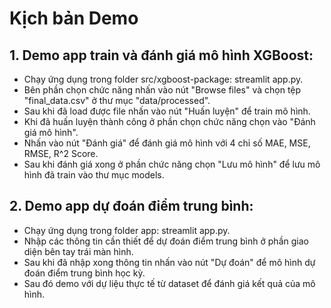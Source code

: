 # **Kịch bản Demo**
## **1. Demo app train và đánh giá mô hình XGBoost:**
- Chạy ứng dụng trong folder src/xgboost-package: streamlit app.py.
- Bên phần chọn chức năng nhấn vào nút "Browse files" và chọn tệp "final_data.csv" ở thư mục "data/processed".
- Sau khi đã load được file nhấn vào nút "Huấn luyện" để train mô hình.
- Khi đã huấn luyện thành công ở phần chọn chức năng chọn vào "Đánh giá mô hình".
- Nhấn vào nút "Đánh giá" để đánh giá mô hình với 4 chỉ số MAE, MSE, RMSE, R^2 Score.
- Sau khi đánh giá xong ở phần chức năng chọn "Lưu mô hình" để lưu mô hình đã train vào thư mục models.
## **2. Demo app dự đoán điểm trung bình:**
- Chạy ứng dụng trong folder app: streamlit app.py.
- Nhập các thông tin cần thiết để dự đoán điểm trung bình ở phần giao diện bên tay trái màn hình.
- Sau khi đã nhập xong thông tin nhấn vào nút "Dự đoán" để mô hình dự đoán điểm trung bình học kỳ.
- Sau đó demo với dự liệu thực tế từ dataset để đánh giá kết quả của mô hình.
